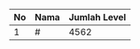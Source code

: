 | No | Nama            | Jumlah Level |
|----|-----------------|--------------|
| 1  | #    |    4562        |
